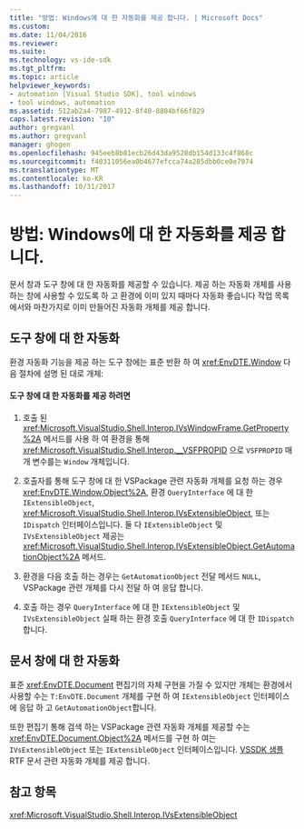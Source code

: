 ```yaml
---
title: "방법: Windows에 대 한 자동화를 제공 합니다. | Microsoft Docs"
ms.custom: 
ms.date: 11/04/2016
ms.reviewer: 
ms.suite: 
ms.technology: vs-ide-sdk
ms.tgt_pltfrm: 
ms.topic: article
helpviewer_keywords:
- automation [Visual Studio SDK], tool windows
- tool windows, automation
ms.assetid: 512ab2a4-7987-4912-8f40-8804bf66f829
caps.latest.revision: "10"
author: gregvanl
ms.author: gregvanl
manager: ghogen
ms.openlocfilehash: 945eeb8b81ecb26d43da9528db154d133c4f868c
ms.sourcegitcommit: f40311056ea0b4677efcca74a285dbb0ce0e7974
ms.translationtype: MT
ms.contentlocale: ko-KR
ms.lasthandoff: 10/31/2017
---
```

# <a name="how-to-provide-automation-for-windows"></a>방법: Windows에 대 한 자동화를 제공 합니다.
문서 창과 도구 창에 대 한 자동화를 제공할 수 있습니다. 제공 하는 자동화 개체를 사용 하는 창에 사용할 수 있도록 하 고 환경에 이미 있지 때마다 자동화 좋습니다 작업 목록에서와 마찬가지로 이미 만들어진 자동화 개체를 제공 합니다.  
  
## <a name="automation-for-tool-windows"></a>도구 창에 대 한 자동화  
 환경 자동화 기능을 제공 하는 도구 창에는 표준 반환 하 여 <xref:EnvDTE.Window> 다음 절차에 설명 된 대로 개체:  
  
#### <a name="to-provide-automation-for-tool-windows"></a>도구 창에 대 한 자동화를 제공 하려면  
  
1.  호출 된 <xref:Microsoft.VisualStudio.Shell.Interop.IVsWindowFrame.GetProperty%2A> 메서드를 사용 하 여 환경을 통해 <xref:Microsoft.VisualStudio.Shell.Interop.__VSFPROPID> 으로 `VSFPROPID` 매개 변수를는 `Window` 개체입니다.  
  
2.  호출자를 통해 도구 창에 대 한 VSPackage 관련 자동화 개체를 요청 하는 경우 <xref:EnvDTE.Window.Object%2A>, 환경 `QueryInterface` 에 대 한 `IExtensibleObject`, <xref:Microsoft.VisualStudio.Shell.Interop.IVsExtensibleObject>, 또는 `IDispatch` 인터페이스입니다. 둘 다 `IExtensibleObject` 및 `IVsExtensibleObject` 제공는 <xref:Microsoft.VisualStudio.Shell.Interop.IVsExtensibleObject.GetAutomationObject%2A> 메서드.  
  
3.  환경을 다음 호출 하는 경우는 `GetAutomationObject` 전달 메서드 `NULL`, VSPackage 관련 개체를 다시 전달 하 여 응답 합니다.  
  
4.  호출 하는 경우 `QueryInterface` 에 대 한 `IExtensibleObject` 및 `IVsExtensibleObject` 실패 하는 환경 호출 `QueryInterface` 에 대 한 `IDispatch`합니다.  
  
## <a name="automation-for-document-windows"></a>문서 창에 대 한 자동화  
 표준 <xref:EnvDTE.Document> 편집기의 자체 구현을 가질 수 있지만 개체는 환경에서 사용할 수는 `T:EnvDTE.Document` 개체를 구현 하 여 `IExtensibleObject` 인터페이스에 응답 하 고 `GetAutomationObject`합니다.  
  
 또한 편집기 통해 검색 하는 VSPackage 관련 자동화 개체를 제공할 수는 <xref:EnvDTE.Document.Object%2A> 메서드를 구현 하 여는 `IVsExtensibleObject` 또는 `IExtensibleObject` 인터페이스입니다. [VSSDK 샘플](http://aka.ms/vs2015sdksamples) RTF 문서 관련 자동화 개체를 제공 합니다.  
  
## <a name="see-also"></a>참고 항목  
 <xref:Microsoft.VisualStudio.Shell.Interop.IVsExtensibleObject>